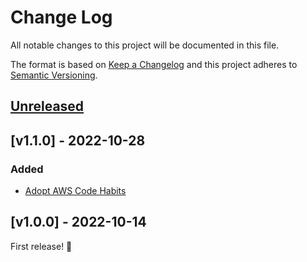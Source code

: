 # Change Log

All notable changes to this project will be documented in this file.

The format is based on [Keep a Changelog](http://keepachangelog.com/)
and this project adheres to [Semantic Versioning](http://semver.org/).

## [Unreleased]

## [v1.1.0] - 2022-10-28

### Added

- [Adopt AWS Code Habits](https://github.com/awslabs/aws-code-habits)

## [v1.0.0] - 2022-10-14

First release! 🚀

[unreleased]: https://github.com/awslabs/aws-terraform-dev-container/compare/v1.0.0...HEAD
[1.1.0]: https://github.com/awslabs/aws-terraform-dev-container/compare/v1.0.0...v1.1.0

